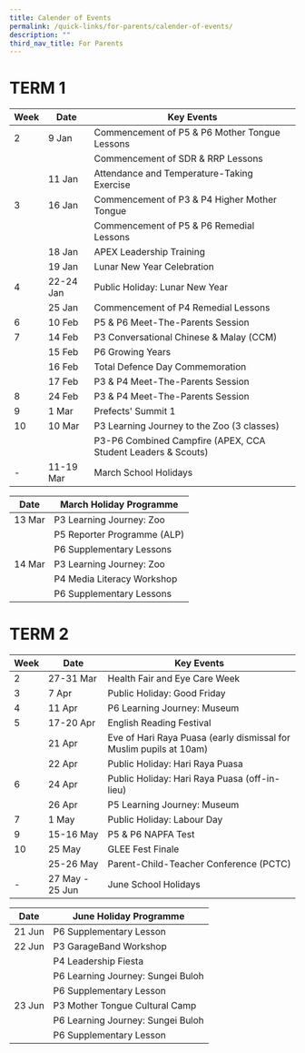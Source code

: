 ```yaml
---
title: Calender of Events
permalink: /quick-links/for-parents/calender-of-events/
description: ""
third_nav_title: For Parents
---
```

# **TERM 1**


| Week | Date     | Key Events |
| -------- | -------- | -------- |
| 2     | 9 Jan     | Commencement of P5 & P6 Mother Tongue Lessons | 
|||Commencement of SDR & RRP Lessons |
||11 Jan | Attendance and Temperature-Taking Exercise  |
 3 | 16 Jan | Commencement of P3 & P4 Higher Mother Tongue|
|||Commencement of P5 & P6 Remedial Lessons |
|| 18 Jan| APEX Leadership Training |
||19 Jan | Lunar New Year Celebration|
 4| 22-24 Jan | Public Holiday: Lunar New Year |
||25 Jan | Commencement of P4 Remedial Lessons|
|  6 | 10 Feb | P5 & P6 Meet-The-Parents Session |
| 7 | 14 Feb | P3 Conversational Chinese & Malay (CCM) |
||15 Feb | P6 Growing Years |
||16 Feb | Total Defence Day Commemoration
|| 17 Feb | P3 & P4 Meet-The-Parents Session | 
|8 | 24 Feb |  P3 & P4 Meet-The-Parents Session
| 9 |1 Mar | Prefects' Summit 1 |
|  10 | 10 Mar | P3 Learning Journey to the Zoo (3 classes) |
|||P3-P6 Combined Campfire (APEX, CCA Student Leaders & Scouts)|
|-|11-19 Mar| March School Holidays |


| Date | March Holiday Programme  |
| -------- | -------- | 
| 13 Mar     | P3 Learning Journey: Zoo|
| | P5 Reporter Programme (ALP) |
|| P6 Supplementary Lessons |
|14 Mar| P3 Learning Journey: Zoo|
||P4 Media Literacy Workshop |
||P6 Supplementary Lessons |


  # **TERM 2**


| Week | Date     | Key Events |
| -------- | -------- | -------- |
| 2    | 27-31 Mar     | Health Fair and Eye Care Week | 
| 3 | 7 Apr | Public Holiday: Good Friday|
| 4 | 11 Apr | P6 Learning Journey: Museum |
|5 | 17-20 Apr | English Reading Festival |
||21 Apr | Eve of Hari Raya Puasa (early dismissal for Muslim pupils at 10am) |
||22 Apr| Public Holiday: Hari Raya Puasa |
|6| 24 Apr | Public Holiday: Hari Raya Puasa (off-in-lieu)
||26 Apr | P5 Learning Journey: Museum|
|7| 1 May | Public Holiday: Labour Day|
|9| 15-16 May| P5 & P6 NAPFA Test|
|10| 25 May | GLEE Fest Finale |
||25-26 May | Parent-Child-Teacher Conference (PCTC) |
|-|27 May - 25 Jun| June School Holidays |


| Date | June Holiday Programme  |
| -------- | -------- | 
| 21 Jun | P6 Supplementary Lesson|
|22 Jun| P3 GarageBand Workshop|
||P4 Leadership Fiesta | 
||P6 Learning Journey: Sungei Buloh|
||P6 Supplementary Lesson|
|23 Jun | P3 Mother Tongue Cultural Camp |
||P6 Learning Journey: Sungei Buloh|
||P6 Supplementary Lesson